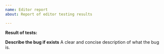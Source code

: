 ```yaml
---
name: Editor report
about: Report of editor testing results

---
```


**Result of tests:**

**Describe the bug if exists**
A clear and concise description of what the bug is.
